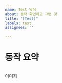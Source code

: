 ```yaml
---
name: Test 양식
about: 동작 확인하고 그런 것
title: "[Test]"
labels: test
assignees: ''

---
```


# 동작 요약
```

```

이미지
